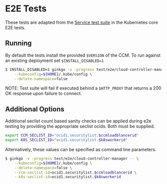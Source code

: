 # E2E Tests

These tests are adapted from the [Service test suite][1] in the Kubernetes core
E2E tests.

## Running

By default the tests install the provided `$VERSION` of the CCM. To run against
an existing deployment set `$INSTALL_DISABLED=1`

```bash
$ INSTALL_DISABLED=1 ginkgo -v -progress test/e2e/cloud-controller-manager -- \
    --kubeconfig=${HOME}/.kube/config \
    --delete-namespace=false
```

NOTE: Test suite will fail if executed behind a `$HTTP_PROXY` that returns a
200 OK response upon failure to connect.

## Additional Options

Additional seclist count based sanity checks can be applied during e2e testing
by providing the appropriate seclist ocids. Both must be supplied.

```bash
export CCM_SECLIST_ID="ocid1.securitylist.$ccmloadblancerid"
export K8S_SECLIST_ID="ocid1.securitylist.$k8sworkerid"
```

Alternatively, these values can be specified as command line parameters.

```bash
$ ginkgo -v -progress test/e2e/cloud-controller-manager -- \
    --kubeconfig=${HOME}/.kube/config \
    --delete-namespace=false \
    --ccm-seclist-id=ocid1.securitylist.$ccmloadblancerid \
    --k8s-seclist-id=ocid1.securitylist.$k8sworkerid
```


[1]: https://github.com/kubernetes/kubernetes/blob/0cb15453dae92d8be66cf42e6c1b04e21a2d0fb6/test/e2e/network/service.go
